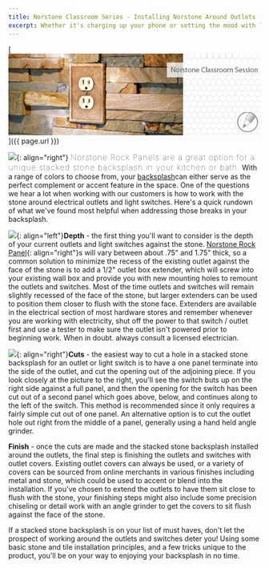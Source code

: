 ```yaml
---
title: Norstone Classroom Series - Installing Norstone Around Outlets
excerpt: Whether it's charging up your phone or setting the mood with lighting, outlets and switches are a necessary and important part of many kitchen and bath backsplashes. However, when it comes time to renovate, figuring out how to work your new surface material around them might be more than you bargained for! This week's article is a great tutorial on how to work around outlets when installing a stacked stone backsplash and many of the lessons can be applied to other similar surfaces as well.
---
```


[![](/assets/images/blog/Stone-Veneer-Backsplash-Blog.jpg)]({{ page.url }})

![](/assets/images/blog/Stacked%20Stone%20Backsplash%20Bathroom.png){: align="right"} <span style="font-size:16px;font-weight:lighter;letter-spacing:1px">Norstone Rock Panels are a great option for a unique stacked stone backsplash in your kitchen or bath.</span> With a range of colors to choose from, your [backsplash](/gallery/application/backsplashes)can either serve as the perfect complement or accent feature in the space. One of the questions we hear a lot when working with our customers is how to work with the stone around electrical outlets and light switches. Here's a quick rundown of what we've found most helpful when addressing those breaks in your backsplash.

![](/assets/images/blog/Modern%20Stacked%20Stone%20Backsplash.png){: align="left"}**Depth** - the first thing you'll want to consider is the depth of your current outlets and light switches against the stone. [Norstone Rock Panel](/products/stacked-stone-cladding){: align="right"}s will vary between about .75" and 1.75" thick, so a common solution to minimize the recess of the existing outlet against the face of the stone is to add a 1/2" outlet box extender, which will screw into your existing wall box and provide you with new mounting holes to remount the outlets and switches. Most of the time outlets and switches will remain slightly recessed of the face of the stone, but larger extenders can be used to position them closer to flush with the stone face. Extenders are available in the electrical section of most hardware stores and remember whenever you are working with electricity, shut off the power to that switch / outlet first and use a tester to make sure the outlet isn't powered prior to beginning work. When in doubt. always consult a licensed electrician.

![](/assets/images/blog/Stacked%20Stone%20Backsplash%20Outlet%20Detail.png){: align="right"}**Cuts** - the easiest way to cut a hole in a stacked stone backsplash for an outlet or light switch is to have a one panel terminate into the side of the outlet, and cut the opening out of the adjoining piece. If you look closely at the picture to the right, you'll see the switch buts up on the right side against a full panel, and then the opening for the switch has been cut out of a second panel which goes above, below, and continues along to the left of the switch. This method is recommended since it only requires a fairly simple cut out of one panel. An alternative option is to cut the outlet hole out right from the middle of a panel, generally using a hand held angle grinder.

**Finish** - once the cuts are made and the stacked stone backsplash installed around the outlets, the final step is finishing the outlets and switches with outlet covers. Existing outlet covers can always be used, or a variety of covers can be sourced from online merchants in various finishes including metal and stone, which could be used to accent or blend into the installation. If you've chosen to extend the outlets to have them sit close to flush with the stone, your finishing steps might also include some precision chiseling or detail work with an angle grinder to get the covers to sit flush against the face of the stone.

If a stacked stone backsplash is on your list of must haves, don't let the prospect of working around the outlets and switches deter you! Using some basic stone and tile installation principles, and a few tricks unique to the product, you'll be on your way to enjoying your backsplash in no time.
